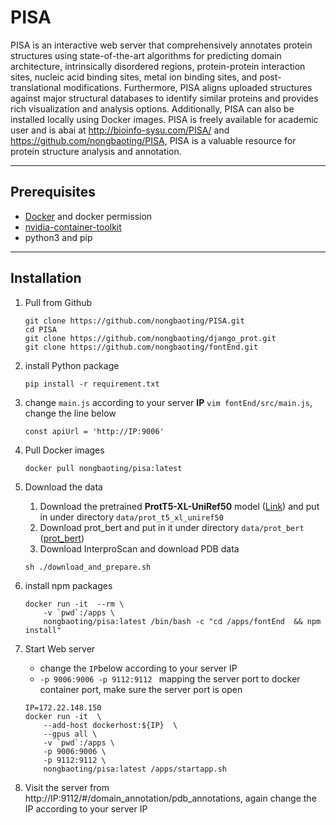 # PISA

PISA is an interactive web server that comprehensively annotates protein structures using state-of-the-art algorithms for predicting domain architecture, intrinsically disordered regions, protein-protein interaction sites, nucleic acid binding sites, metal ion binding sites, and post-translational modifications. Furthermore, PISA aligns uploaded structures against major structural databases to identify similar proteins and provides rich visualization and analysis options. Additionally, PISA can also be installed locally using Docker images. PISA is freely available for academic user and is abai at http://bioinfo-sysu.com/PISA/ and https://github.com/nongbaoting/PISA, PISA is a valuable resource for protein structure analysis and annotation.

---

## Prerequisites

* [Docker](https://www.docker.com/) and docker permission
* [nvidia-container-toolkit](https://docs.nvidia.com/datacenter/cloud-native/container-toolkit/latest/install-guide.html)
* python3 and pip


---

## Installation

1. Pull from Github
    ```
    git clone https://github.com/nongbaoting/PISA.git
    cd PISA
    git clone https://github.com/nongbaoting/django_prot.git
    git clone https://github.com/nongbaoting/fontEnd.git
    
    ```

2. install Python package
    ```
    pip install -r requirement.txt
    ```

2. change `main.js` according to your server **IP**
    `vim fontEnd/src/main.js`, change the line below
    ```
    const apiUrl = 'http://IP:9006'
    ```

4. Pull Docker images
    ```
    docker pull nongbaoting/pisa:latest
    ```

3. Download the data
    
    1. Download the pretrained **ProtT5-XL-UniRef50** model ([Link](https://github.com/agemagician/ProtTrans?tab=readme-ov-file)) and put in under directory `data/prot_t5_xl_uniref50`  
    2. Download prot_bert and put in it under directory `data/prot_bert` ([prot_bert](https://huggingface.co/Rostlab/prot_bert/tree/main))
    3. Download InterproScan and download PDB data 
    ```
    sh ./download_and_prepare.sh
    ```

5. install npm packages
    ```
    docker run -it  --rm \
        -v `pwd`:/apps \
        nongbaoting/pisa:latest /bin/bash -c "cd /apps/fontEnd  && npm install"
    
    ```

5. Start Web server
    * change the `IP`below according to your server IP
    * `-p 9006:9006 -p 9112:9112 ` mapping the server port to docker container port, make sure the server port is open

    ```
    IP=172.22.148.150
    docker run -it  \
        --add-host dockerhost:${IP}  \
        --gpus all \
        -v `pwd`:/apps \
        -p 9006:9006 \
        -p 9112:9112 \
        nongbaoting/pisa:latest /apps/startapp.sh
    ```

7. Visit the server from http://IP:9112/#/domain_annotation/pdb_annotations, again change the IP according to your server IP
